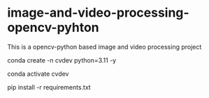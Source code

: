 # image-and-video-processing-opencv-pyhton
This is a opencv-python based image and video processing project

conda create -n cvdev python=3.11 -y

conda activate cvdev

pip install -r requirements.txt
